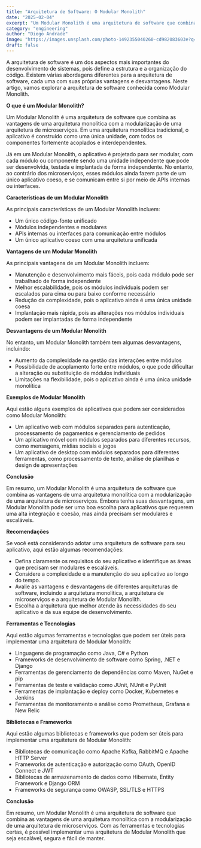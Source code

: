 ```yaml
---
title: "Arquitetura de Software: O Modular Monolith"
date: "2025-02-04"
excerpt: "Um Modular Monolith é uma arquitetura de software que combina as vantagens de uma arquitetura monolítica com a modularização de uma arquitetura de microserviços, permitindo uma maior escalabilidade e manutenção do aplicativo."
category: "engineering"
author: "Diego Andrade"
image: "https://images.unsplash.com/photo-1492355040260-cd982083603e?q=80&w=2070&auto=format&fit=crop&ixlib=rb-4.0.3&ixid=M3wxMjA3fDB8MHxwaG90by1wYWdlfHx8fGVufDB8fHx8fA%3D%3D"
draft: false
---
```


A arquitetura de software é um dos aspectos mais importantes do desenvolvimento de sistemas, pois define a estrutura e a organização do código. Existem várias abordagens diferentes para a arquitetura de software, cada uma com suas próprias vantagens e desvantagens. Neste artigo, vamos explorar a arquitetura de software conhecida como Modular Monolith.

**O que é um Modular Monolith?**

Um Modular Monolith é uma arquitetura de software que combina as vantagens de uma arquitetura monolítica com a modularização de uma arquitetura de microserviços. Em uma arquitetura monolítica tradicional, o aplicativo é construído como uma única unidade, com todos os componentes fortemente acoplados e interdependentes.

Já em um Modular Monolith, o aplicativo é projetado para ser modular, com cada módulo ou componente sendo uma unidade independente que pode ser desenvolvida, testada e implantada de forma independente. No entanto, ao contrário dos microserviços, esses módulos ainda fazem parte de um único aplicativo coeso, e se comunicam entre si por meio de APIs internas ou interfaces.

**Características de um Modular Monolith**

As principais características de um Modular Monolith incluem:

* Um único código-fonte unificado
* Módulos independentes e modulares
* APIs internas ou interfaces para comunicação entre módulos
* Um único aplicativo coeso com uma arquitetura unificada

**Vantagens de um Modular Monolith**

As principais vantagens de um Modular Monolith incluem:

* Manutenção e desenvolvimento mais fáceis, pois cada módulo pode ser trabalhado de forma independente
* Melhor escalabilidade, pois os módulos individuais podem ser escalados para cima ou para baixo conforme necessário
* Redução da complexidade, pois o aplicativo ainda é uma única unidade coesa
* Implantação mais rápida, pois as alterações nos módulos individuais podem ser implantadas de forma independente

**Desvantagens de um Modular Monolith**

No entanto, um Modular Monolith também tem algumas desvantagens, incluindo:

* Aumento da complexidade na gestão das interações entre módulos
* Possibilidade de acoplamento forte entre módulos, o que pode dificultar a alteração ou substituição de módulos individuais
* Limitações na flexibilidade, pois o aplicativo ainda é uma única unidade monolítica

**Exemplos de Modular Monolith**

Aqui estão alguns exemplos de aplicativos que podem ser considerados como Modular Monolith:

* Um aplicativo web com módulos separados para autenticação, processamento de pagamentos e gerenciamento de pedidos
* Um aplicativo móvel com módulos separados para diferentes recursos, como mensagens, mídias sociais e jogos
* Um aplicativo de desktop com módulos separados para diferentes ferramentas, como processamento de texto, análise de planilhas e design de apresentações

**Conclusão**

Em resumo, um Modular Monolith é uma arquitetura de software que combina as vantagens de uma arquitetura monolítica com a modularização de uma arquitetura de microserviços. Embora tenha suas desvantagens, um Modular Monolith pode ser uma boa escolha para aplicativos que requerem uma alta integração e coesão, mas ainda precisam ser modulares e escaláveis.

**Recomendações**

Se você está considerando adotar uma arquitetura de software para seu aplicativo, aqui estão algumas recomendações:

* Defina claramente os requisitos do seu aplicativo e identifique as áreas que precisam ser modulares e escaláveis.
* Considere a complexidade e a manutenção do seu aplicativo ao longo do tempo.
* Avalie as vantagens e desvantagens de diferentes arquiteturas de software, incluindo a arquitetura monolítica, a arquitetura de microserviços e a arquitetura de Modular Monolith.
* Escolha a arquitetura que melhor atende às necessidades do seu aplicativo e da sua equipe de desenvolvimento.

**Ferramentas e Tecnologias**

Aqui estão algumas ferramentas e tecnologias que podem ser úteis para implementar uma arquitetura de Modular Monolith:

* Linguagens de programação como Java, C# e Python
* Frameworks de desenvolvimento de software como Spring, .NET e Django
* Ferramentas de gerenciamento de dependências como Maven, NuGet e pip
* Ferramentas de teste e validação como JUnit, NUnit e PyUnit
* Ferramentas de implantação e deploy como Docker, Kubernetes e Jenkins
* Ferramentas de monitoramento e análise como Prometheus, Grafana e New Relic

**Bibliotecas e Frameworks**

Aqui estão algumas bibliotecas e frameworks que podem ser úteis para implementar uma arquitetura de Modular Monolith:

* Bibliotecas de comunicação como Apache Kafka, RabbitMQ e Apache HTTP Server
* Frameworks de autenticação e autorização como OAuth, OpenID Connect e JWT
* Bibliotecas de armazenamento de dados como Hibernate, Entity Framework e Django ORM
* Frameworks de segurança como OWASP, SSL/TLS e HTTPS

**Conclusão**

Em resumo, um Modular Monolith é uma arquitetura de software que combina as vantagens de uma arquitetura monolítica com a modularização de uma arquitetura de microserviços. Com as ferramentas e tecnologias certas, é possível implementar uma arquitetura de Modular Monolith que seja escalável, segura e fácil de manter.
